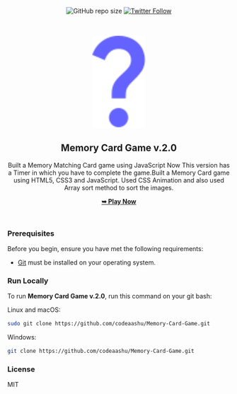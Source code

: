 <div align="center">

![GitHub repo size](https://img.shields.io/github/repo-size/codeaashu/Memory-Card-Game)
[![Twitter Follow](https://img.shields.io/twitter/follow/warrior_aashuu?style=social)](https://twitter.com/warrior_aashuu)


<br />
<br />

<img src="/assets/images/que_icon.svg" style="width: 120px">

<h2 align="center">Memory Card Game v.2.0</h2>
Built a Memory Matching Card game using JavaScript Now This version has a Timer in which you have to complete the game.Built a Memory Card game using HTML5, CSS3 and JavaScript. Used CSS Animation and also used Array sort method to sort the images.

<a href="https://memory-card-game-v2.vercel.app/"><strong>➥ Play Now</strong></a>

</div>

<br />

### Prerequisites

Before you begin, ensure you have met the following requirements:

- [Git](https://git-scm.com/downloads "Download Git") must be installed on your operating system.

### Run Locally

To run **Memory Card Game v.2.0**, run this command on your git bash:

Linux and macOS:

```bash
sudo git clone https://github.com/codeaashu/Memory-Card-Game.git
```

Windows:

```bash
git clone https://github.com/codeaashu/Memory-Card-Game.git
```

### License

MIT
